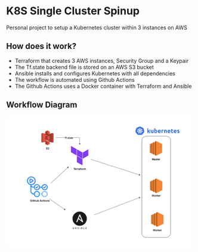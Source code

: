 # K8S Single Cluster Spinup

Personal project to setup a Kubernetes cluster within 3 instances on AWS

## How does it work?
- Terraform that creates 3 AWS instances, Security Group and a Keypair
- The Tf.state backend file is stored on an AWS S3 bucket
- Ansible installs and configures Kubernetes with all dependencies
- The workflow is automated using Github Actions
- The Github Actions uses a Docker container with Terraform and Ansible

## Workflow Diagram
<img src='./images/diagrama.png' alt="Alt Text" width="500" height="350">